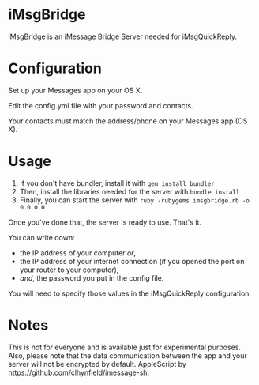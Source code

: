 # iMsgBridge

iMsgBridge is an iMessage Bridge Server needed for iMsgQuickReply.

Configuration
=======

Set up your Messages app on your OS X.

Edit the config.yml file with your password and contacts.

Your contacts must match the address/phone on your Messages app (OS X).

Usage
=======

1. If you don't have bundler, install it with ```gem install bundler```
2. Then, install the libraries needed for the server with ```bundle install```
3. Finally, you can start the server with ```ruby -rubygems imsgbridge.rb -o 0.0.0.0```

Once you've done that, the server is ready to use. That's it.

You can write down:
- the IP address of your computer *or*,
- the IP address of your internet connection (if you opened the port on your router to your computer),
- *and*, the password you put in the config file.

You will need to specify those values in the iMsgQuickReply configuration.

Notes
=======

This is not for everyone and is available just for experimental purposes. Also, please note that the data communication between the app and your server will not be encrypted by default. AppleScript by https://github.com/clhynfield/imessage-sh.
